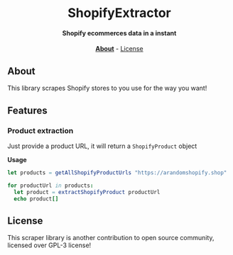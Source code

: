 <div align=center>

# ShopifyExtractor

#### Shopify ecommerces data in a instant

**[About](#about)** - [License](#license)

</div>

## About

This library scrapes Shopify stores to you use for the way you want!

## Features

### Product extraction

Just provide a product URL, it will return a `ShopifyProduct` object

**Usage**
```nim
let products = getAllShopifyProductUrls "https://arandomshopify.shop"

for productUrl in products:
  let product = extractShopifyProduct productUrl
  echo product[]
```

## License

This scraper library is another contribution to open source community, licensed
over GPL-3 license!
